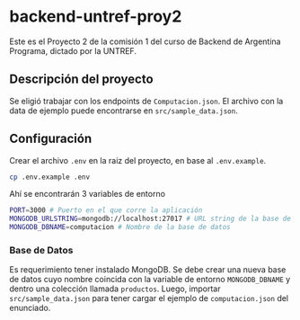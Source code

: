 # backend-untref-proy2

Este es el Proyecto 2 de la comisión 1 del curso de Backend de Argentina Programa, dictado por la UNTREF.

## Descripción del proyecto

Se eligió trabajar con los endpoints de `Computacion.json`. El archivo con la data de ejemplo puede encontrarse en `src/sample_data.json`.

## Configuración
Crear el archivo `.env` en la raiz del proyecto, en base al `.env.example`.
```bash
cp .env.example .env
```

Ahí se encontrarán 3 variables de entorno
```bash
PORT=3000 # Puerto en el que corre la aplicación
MONGODB_URLSTRING=mongodb://localhost:27017 # URL string de la base de datos
MONGODB_DBNAME=computacion # Nombre de la base de datos
```

### Base de Datos
Es requerimiento tener instalado MongoDB. Se debe crear una nueva base de datos cuyo nombre coincida con la variable de entorno
`MONGODB_DBNAME` y dentro una colección llamada `productos`. Luego, importar `src/sample_data.json` para tener cargar el ejemplo de `computacion.json` del enunciado.
